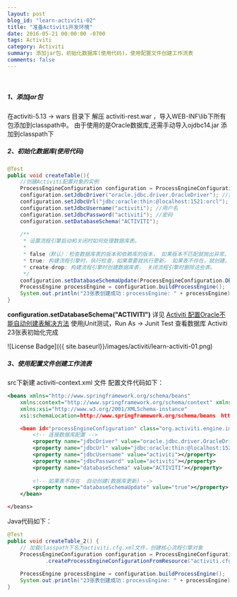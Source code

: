 ```yaml
---
layout: post
blog_id: "learn-activiti-02"
title: "准备Activiti开发环境"
date: 2016-05-21 00:00:00 -0700
tags: Activiti
category: Activiti
summary: 添加jar包，初始化数据库(使用代码)，使用配置文件创建工作流表
comments: false
---
```

<br>

##### **1、添加jar包**

在activiti-5.13 -> wars 目录下 解压 activiti-rest.war ，导入WEB-INF\lib下所有包添加到classpath中。
由于使用的是Oracle数据库,还需手动导入ojdbc14.jar 添加到classpath下

##### **2、初始化数据库(使用代码)**

```java
@Test
public void createTable(){
	//创建Activiti配置对象的实例
	ProcessEngineConfiguration configuration = ProcessEngineConfiguration.createStandaloneProcessEngineConfiguration();
	configuration.setJdbcDriver("oracle.jdbc.driver.OracleDriver"); //数据库驱动
	configuration.setJdbcUrl("jdbc:oracle:thin:@localhost:1521:orcl"); //数据库地址
	configuration.setJdbcUsername("activiti"); //用户名
	configuration.setJdbcPassword("activiti"); //密码
	configuration.setDatabaseSchema("ACTIVITI");
	
	/**
	 * 设置流程引擎启动和关闭时如何处理数据库表。
	 * 
	 * false（默认）：检查数据库表的版本和依赖库的版本， 如果版本不匹配就抛出异常。
	 * true: 构建流程引擎时，执行检查，如果需要就执行更新。 如果表不存在，就创建。
	 * create-drop: 构建流程引擎时创建数据库表， 关闭流程引擎时删除这些表。
	 */
	configuration.setDatabaseSchemaUpdate(ProcessEngineConfiguration.DB_SCHEMA_UPDATE_TRUE);
	ProcessEngine processEngine = configuration.buildProcessEngine();
	System.out.println("23张表创建成功：processEngine: " + processEngine);
}
```

**configuration.setDatabaseSchema("ACTIVITI")** 详见 <a href="http://blog.itmyhome.com/2016/05/activiti-configuration-oracle">Activiti 配置Oracle不能自动创建表解决方法</a>
使用jUnit测试，Run As -> Junit Test
查看数据库 Activiti 23张表初始化完成

![License Badge]({{ site.baseurl}}/images/activiti/learn-activiti-01.png)

##### **3、使用配置文件创建工作流表**

src下新建 activiti-context.xml 文件 配置文件代码如下：

```xml
<beans xmlns="http://www.springframework.org/schema/beans"
	xmlns:context="http://www.springframework.org/schema/context" xmlns:tx="http://www.springframework.org/schema/tx"
	xmlns:xsi="http://www.w3.org/2001/XMLSchema-instance"
	xsi:schemaLocation=http://www.springframework.org/schema/beans　http://www.springframework.org/schema/beans/spring-beans.xsd　http://www.springframework.org/schema/context　http://www.springframework.org/schema/context/spring-context-2.5.xsd　http://www.springframework.org/schema/tx　http://www.springframework.org/schema/tx/spring-tx-3.0.xsd>

	<bean id="processEngineConfiguration" class="org.activiti.engine.impl.cfg.StandaloneProcessEngineConfiguration">
		<!-- 连接数据库配置 -->
		<property name="jdbcDriver" value="oracle.jdbc.driver.OracleDriver"></property>
		<property name="jdbcUrl" value="jdbc:oracle:thin:@localhost:1521:orcl"></property>
		<property name="jdbcUsername" value="activiti"></property>
		<property name="jdbcPassword" value="activiti"></property>
		<property name="databaseSchema" value="ACTIVITI"></property>
		
		<!-- 如果表不存在  自动创建(数据库更新) -->
		<property name="databaseSchemaUpdate" value="true"></property>
	</bean>

</beans>
```

Java代码如下：

```java
@Test
public void createTable_2() {
	// 加载classpath下名为activiti.cfg.xml文件，创建核心流程引擎对象
	ProcessEngineConfiguration configuration = ProcessEngineConfiguration
			.createProcessEngineConfigurationFromResource("activiti.cfg.xml");
	
	ProcessEngine processEngine = configuration.buildProcessEngine();
	System.out.println("23张表创建成功：processEngine: " + processEngine);
}
```
